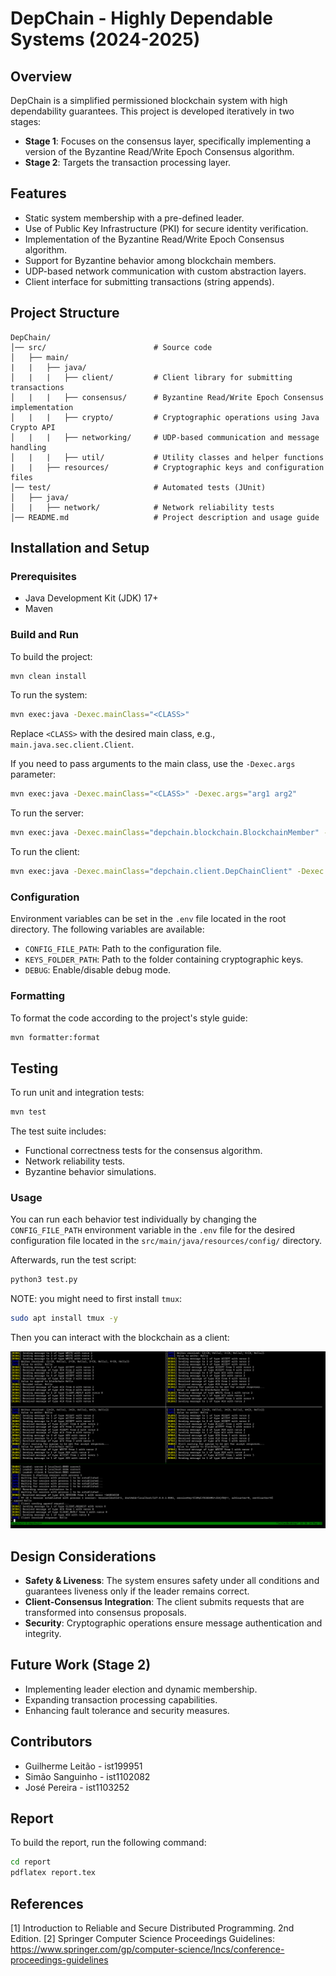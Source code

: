 # DepChain - Highly Dependable Systems (2024-2025)

## Overview
DepChain is a simplified permissioned blockchain system with high dependability guarantees. This project is developed iteratively in two stages:
- **Stage 1**: Focuses on the consensus layer, specifically implementing a version of the Byzantine Read/Write Epoch Consensus algorithm.
- **Stage 2**: Targets the transaction processing layer.


## Features
- Static system membership with a pre-defined leader.
- Use of Public Key Infrastructure (PKI) for secure identity verification.
- Implementation of the Byzantine Read/Write Epoch Consensus algorithm.
- Support for Byzantine behavior among blockchain members.
- UDP-based network communication with custom abstraction layers.
- Client interface for submitting transactions (string appends).

## Project Structure
```
DepChain/
│── src/                        # Source code
│   ├── main/
|   |   ├── java/
│   |   |   ├── client/         # Client library for submitting transactions
│   |   |   ├── consensus/      # Byzantine Read/Write Epoch Consensus implementation
│   |   |   ├── crypto/         # Cryptographic operations using Java Crypto API
│   |   |   ├── networking/     # UDP-based communication and message handling
│   |   |   ├── util/           # Utility classes and helper functions
|   |   ├── resources/          # Cryptographic keys and configuration files
│── test/                       # Automated tests (JUnit)
│   ├── java/
│   |   ├── network/            # Network reliability tests
│── README.md                   # Project description and usage guide
```

## Installation and Setup
### Prerequisites
- Java Development Kit (JDK) 17+
- Maven

### Build and Run
To build the project:
```sh
mvn clean install
```
To run the system:
```sh
mvn exec:java -Dexec.mainClass="<CLASS>"
```
Replace `<CLASS>` with the desired main class, e.g., `main.java.sec.client.Client`.

If you need to pass arguments to the main class, use the `-Dexec.args` parameter:
```sh
mvn exec:java -Dexec.mainClass="<CLASS>" -Dexec.args="arg1 arg2"
```

To run the server:
```sh
mvn exec:java -Dexec.mainClass="depchain.blockchain.BlockchainMember" -Dexec.args="1 8001"
```

To run the client:
```sh
mvn exec:java -Dexec.mainClass="depchain.client.DepChainClient" -Dexec.args="5 9001"
```

### Configuration
Environment variables can be set in the `.env` file located in the root directory. The following variables are available:
- `CONFIG_FILE_PATH`: Path to the configuration file.
- `KEYS_FOLDER_PATH`: Path to the folder containing cryptographic keys.
- `DEBUG`: Enable/disable debug mode.

### Formatting

To format the code according to the project's style guide:
```sh
mvn formatter:format
```

## Testing
To run unit and integration tests:
```sh
mvn test
```
The test suite includes:
- Functional correctness tests for the consensus algorithm.
- Network reliability tests.
- Byzantine behavior simulations.

### Usage
You can run each behavior test individually by changing the `CONFIG_FILE_PATH` environment variable in the `.env` file for the desired configuration file located in the `src/main/java/resources/config/` directory.

Afterwards, run the test script:
```sh
python3 test.py
```

NOTE: you might need to first install `tmux`:
```sh
sudo apt install tmux -y
```

Then you can interact with the blockchain as a client:

![Client](./images/test_tmux.png)

## Design Considerations
- **Safety & Liveness**: The system ensures safety under all conditions and guarantees liveness only if the leader remains correct.
- **Client-Consensus Integration**: The client submits requests that are transformed into consensus proposals.
- **Security**: Cryptographic operations ensure message authentication and integrity.

## Future Work (Stage 2)
- Implementing leader election and dynamic membership.
- Expanding transaction processing capabilities.
- Enhancing fault tolerance and security measures.

## Contributors
- Guilherme Leitão - ist199951
- Simão Sanguinho - ist1102082
- José Pereira - ist1103252

## Report

To build the report, run the following command:
```sh
cd report
pdflatex report.tex
```

## References
[1] Introduction to Reliable and Secure Distributed Programming. 2nd Edition.
[2] Springer Computer Science Proceedings Guidelines: https://www.springer.com/gp/computer-science/lncs/conference-proceedings-guidelines

